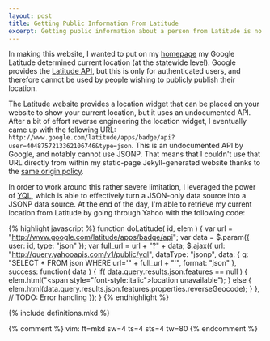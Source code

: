 ```yaml
---
layout: post
title: Getting Public Information From Latitude
excerpt: Getting public information about a person from Latitude is no simple task. Google has no public API for retrieving non-authenticated information about a person.
---
```


In making this website, I wanted to put on my [homepage](/#latitude) my Google
Latitude determined current location (at the statewide level). Google provides the
[Latitude API](http://code.google.com/apis/latitude/), but this is only for
authenticated users, and therefore cannot be used by people wishing to publicly
publish their location.

The Latitude website provides a location widget that can be placed on your
website to show your current location, but it uses an undocumented API. After a
bit of effort reverse engineering the location widget, I eventually came up with
the following URL:
`http://www.google.com/latitude/apps/badge/api?user=4048757213362106746&type=json`.
This is an undocumented API by Google, and notably cannot use JSONP. That means
that I couldn't use that URL directly from within my static-page
Jekyll-generated website thanks to the
[same origin policy](http://en.wikipedia.org/wiki/Same-origin_policy).

In order to work around this rather severe limitation, I leveraged the power of
[YQL](http://en.wikipedia.org/wiki/Yahoo!_query_language), which is able to
effectively turn a JSON-only data source into a JSONP data source. At the end of
the day, I'm able to retrieve my current location from Latitude by going through
Yahoo with the following code:

{% highlight javascript %}
function doLatitude( id, elem ) {
  var url = "http://www.google.com/latitude/apps/badge/api";
  var data = $.param({
    user: id,
    type: "json"
  });
  var full_url = url + "?" + data;
  $.ajax({
    url: "http://query.yahooapis.com/v1/public/yql",
    dataType: "jsonp",
    data: {
      q: "SELECT * FROM json WHERE url='" + full_url + "'",
      format: "json"
    },
    success: function( data ) {
      if( data.query.results.json.features == null ) {
        elem.html("<span style=\"font-style:italic\">location unavailable</span>");
      } else {
        elem.html(data.query.results.json.features.properties.reverseGeocode);
      }
    },
    // TODO: Error handling
  });
}
{% endhighlight %}

{% include definitions.mkd %}

{% comment %}
vim: ft=mkd sw=4 ts=4 sts=4 tw=80
{% endcomment %}
